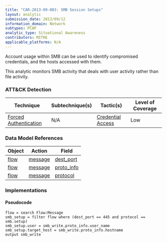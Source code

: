 ```yaml
---
title: "CAR-2013-09-003: SMB Session Setups"
layout: analytic
submission_date: 2013/09/12
information_domain: Network
subtypes: PCAP
analytic_type: Situational Awareness
contributors: MITRE
applicable_platforms: N/A
---
```


Account usage within SMB can be used to identify compromised credentials, and the hosts accessed with them.

This analytic monitors SMB activity that deals with user activity rather than file activity.


### ATT&CK Detection

|Technique|Subtechnique(s)|Tactic(s)|Level of Coverage|
|---|---|---|---|
|[Forced Authentication](https://attack.mitre.org/beta/techniques/T1187/)|N/A|[Credential Access](https://attack.mitre.org/beta/tactics/TA0006/)|Low|

### Data Model References

|Object|Action|Field|
|---|---|---|
|[flow](/data_model/flow) | [message](/data_model/flow#message) | [dest_port](/data_model/flow#dest_port) |
|[flow](/data_model/flow) | [message](/data_model/flow#message) | [proto_info](/data_model/flow#proto_info) |
|[flow](/data_model/flow) | [message](/data_model/flow#message) | [protocol](/data_model/flow#protocol) |


### Implementations

#### Pseudocode


```
flow = search Flow:Message
smb_setup = filter flow where (dest_port == 445 and protocol == smb.setup)
smb_setup.user = smb_write.proto_info.user_name
smb_setup.target_host = smb_write.proto_info.hostname
output smb_write
```




